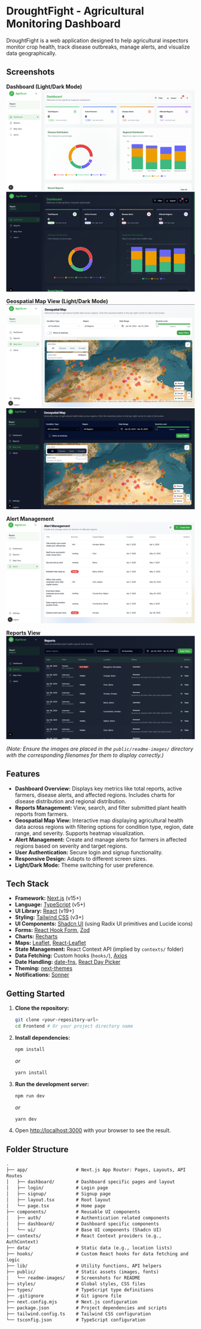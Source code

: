 # DroughtFight - Agricultural Monitoring Dashboard

DroughtFight is a web application designed to help agricultural inspectors monitor crop health, track disease outbreaks, manage alerts, and visualize data geographically.

## Screenshots

**Dashboard (Light/Dark Mode)**
![Dashboard Light Mode](images/dashboard-light.png)
![Dashboard Dark Mode](images/dashboard-dark.png)

**Geospatial Map View (Light/Dark Mode)**
![Map View Light Mode](images/map-view-light.png)
![Map View Dark Mode](images/map-view-dark.png)

**Alert Management**
![Alert Management](images/alerts-management.png)

**Reports View**
![Reports View](images/reports-view.png)

*(Note: Ensure the images are placed in the `public/readme-images/` directory with the corresponding filenames for them to display correctly.)*

## Features

*   **Dashboard Overview:** Displays key metrics like total reports, active farmers, disease alerts, and affected regions. Includes charts for disease distribution and regional distribution.
*   **Reports Management:** View, search, and filter submitted plant health reports from farmers.
*   **Geospatial Map View:** Interactive map displaying agricultural health data across regions with filtering options for condition type, region, date range, and severity. Supports heatmap visualization.
*   **Alert Management:** Create and manage alerts for farmers in affected regions based on severity and target regions.
*   **User Authentication:** Secure login and signup functionality.
*   **Responsive Design:** Adapts to different screen sizes.
*   **Light/Dark Mode:** Theme switching for user preference.

## Tech Stack

*   **Framework:** [Next.js](https://nextjs.org/) (v15+)
*   **Language:** [TypeScript](https://www.typescriptlang.org/) (v5+)
*   **UI Library:** [React](https://reactjs.org/) (v19+)
*   **Styling:** [Tailwind CSS](https://tailwindcss.com/) (v3+)
*   **UI Components:** [Shadcn UI](https://ui.shadcn.com/) (using Radix UI primitives and Lucide icons)
*   **Forms:** [React Hook Form](https://react-hook-form.com/), [Zod](https://zod.dev/)
*   **Charts:** [Recharts](https://recharts.org/)
*   **Maps:** [Leaflet](https://leafletjs.com/), [React-Leaflet](https://react-leaflet.js.org/)
*   **State Management:** React Context API (implied by `contexts/` folder)
*   **Data Fetching:** Custom hooks (`hooks/`), [Axios](https://axios-http.com/)
*   **Date Handling:** [date-fns](https://date-fns.org/), [React Day Picker](https://react-day-picker.js.org/)
*   **Theming:** [next-themes](https://github.com/pacocoursey/next-themes)
*   **Notifications:** [Sonner](https://sonner.emilkowal.ski/)

## Getting Started

1.  **Clone the repository:**
    ```bash
    git clone <your-repository-url>
    cd Frontend # Or your project directory name
    ```
2.  **Install dependencies:**
    ```bash
    npm install
    ```
    *or*
    ```bash
    yarn install
    ```
3.  **Run the development server:**
    ```bash
    npm run dev
    ```
    *or*
    ```bash
    yarn dev
    ```
4.  Open [http://localhost:3000](http://localhost:3000) with your browser to see the result.

## Folder Structure

```
.
├── app/                  # Next.js App Router: Pages, Layouts, API Routes
│   ├── dashboard/        # Dashboard specific pages and layout
│   ├── login/            # Login page
│   ├── signup/           # Signup page
│   ├── layout.tsx        # Root layout
│   └── page.tsx          # Home page
├── components/           # Reusable UI components
│   ├── auth/             # Authentication related components
│   ├── dashboard/        # Dashboard specific components
│   └── ui/               # Base UI components (Shadcn UI)
├── contexts/             # React Context providers (e.g., AuthContext)
├── data/                 # Static data (e.g., location lists)
├── hooks/                # Custom React hooks for data fetching and logic
├── lib/                  # Utility functions, API helpers
├── public/               # Static assets (images, fonts)
│   └── readme-images/    # Screenshots for README
├── styles/               # Global styles, CSS files
├── types/                # TypeScript type definitions
├── .gitignore            # Git ignore file
├── next.config.mjs       # Next.js configuration
├── package.json          # Project dependencies and scripts
├── tailwind.config.ts    # Tailwind CSS configuration
└── tsconfig.json         # TypeScript configuration

